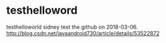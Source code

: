 # testhelloword
testhelloworld
sidney test the github on 2018-03-06.
http://blog.csdn.net/javaandroid730/article/details/53522872
